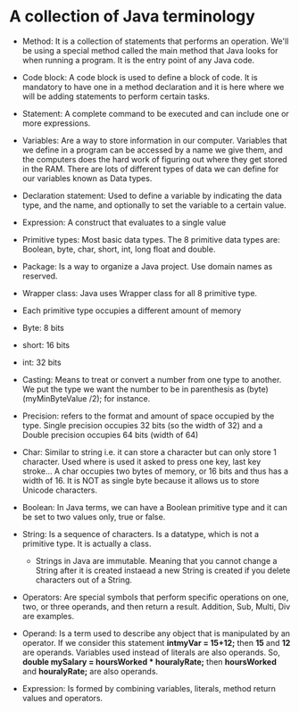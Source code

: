 # A collection of Java terminology  

- Method: It is a collection of statements that performs an operation. We'll be using a special method
called the main method that Java looks for when running a program. It is the entry point of any Java code. 

- Code block: A code block is used to define a block of code. It is mandatory to have one in a method declaration and it is here where we will be adding statements to perform certain tasks. 

- Statement: A complete command to be executed and can include one or more expressions. 

- Variables: Are a way to store information in our computer. Variables that we define in a program can be accessed by a name we give them, and the computers does the hard work of figuring out where they get stored in the RAM. There are lots of different types of data we can define for our variables known as Data types. 

- Declaration statement: Used to define a variable by indicating the data type, and the name, and optionally to set the variable to a certain value. 

- Expression: A construct that evaluates to a single value 

- Primitive types: Most basic data types. The 8 primitive data types are: Boolean, byte, char, short, int, long float and double. 

- Package: Is a way to organize a Java project. Use domain names as reserved. 

- Wrapper class: Java uses Wrapper class for all 8 primitive type. 

- Each primitive type occupies a different amount of memory 
 - Byte: 8 bits
 - short: 16 bits
 - int: 32 bits 

- Casting: Means to treat or convert a number from one type to another. We put the type we want the number to be in parenthesis as (byte) (myMinByteValue /2); for instance. 

- Precision: refers to the format and amount of space occupied by the type. Single precision occupies 32 bits (so the width of 32) and a Double precision occupies 64 bits (width of 64)

- Char: Similar to string i.e. it can store a character but can only store 1 character. Used where is used it asked to press one key, last key stroke… A char occupies two bytes of memory, or 16 bits and thus has a width of 16. It is NOT as single byte because it allows us to store Unicode characters. 

- Boolean: In Java terms, we can have a Boolean primitive type and it can be set to two values only, true or false. 

- String: Is a sequence of characters. Is a datatype, which is not a primitive type. It is actually a class. 
  - Strings in Java are immutable. Meaning that you cannot change a String after it is created instaead a new String is created if you delete characters out of a String. 

- Operators: Are special symbols that perform specific operations on one, two, or three operands, and then return a result. Addition, Sub, Multi, Div are examples.

- Operand: Is a term used to describe any object that is manipulated by an operator. If we consider this statement **intmyVar = 15+12;** then **15** and **12** are operands. Variables used instead of literals are also operands. So, **double mySalary = hoursWorked * houralyRate;**  then  **hoursWorked** and **houralyRate;** are also operands. 

- Expression: Is formed by combining variables, literals, method return values and operators. 
